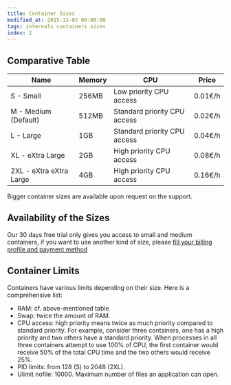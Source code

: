 ```yaml
---
title: Container Sizes
modified_at: 2015-12-02 00:00:00
tags: internals containers sizes
index: 2
---
```


## Comparative Table

<table class="table">
	<thead>
	<tr>
		<th>Name</th>
		<th>Memory</th>
		<th>CPU</th>
		<th>Price</th>
	</tr>
	</thead>
	<tbody>
	<tr>
		<td>S - Small</td>
		<td>256MB</td>
		<td>Low priority CPU access</td>
		<td>0.01€/h</td>
	</tr>
	<tr>
		<td>M - Medium (Default)</td>
		<td>512MB</td>
		<td>Standard priority CPU access</td>
		<td>0.02€/h</td>
	</tr>
	<tr>
		<td>L - Large</td>
		<td>1GB</td>
		<td>Standard priority CPU access</td>
		<td>0.04€/h</td>
	</tr>
	<tr>
		<td>XL - eXtra Large</td>
		<td>2GB</td>
		<td>High priority CPU access</td>
		<td>0.08€/h</td>
	</tr>
	<tr>
		<td>2XL - eXtra eXtra Large</td>
		<td>4GB</td>
		<td>High priority CPU access</td>
		<td>0.16€/h</td>
	</tr>
	</tbody>
</table>

Bigger container sizes are available upon request on the support.

## Availability of the Sizes

Our 30 days free trial only gives you access to small and medium containers, if you want
to use another kind of size, please [fill your billing profile and payment
method](https://my.scalingo.com/billing)

## Container Limits

Containers have various limits depending on their size. Here is a comprehensive list:

- RAM: cf. above-mentioned table
- Swap: twice the amount of RAM.
- CPU access: high priority means twice as much priority compared to standard priority. For example,
  consider three containers, one has a high priority and two others have a standard priority. When
  processes in all three containers attempt to use 100% of CPU, the first container would receive
  50% of the total CPU time and the two others would receive 25%.
- PID limits: from 128 (S) to 2048 (2XL).
- Ulimit nofile: 10000. Maximum number of files an application can open.
